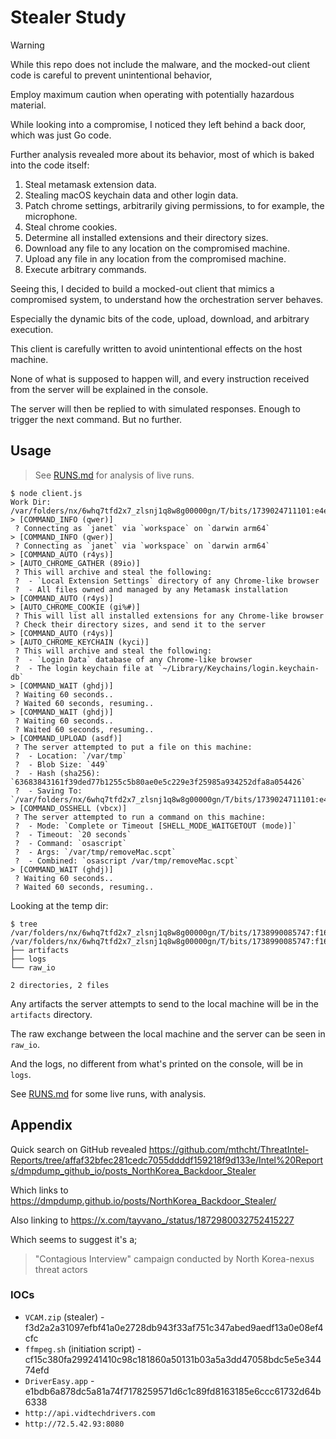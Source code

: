 # Stealer Study

> [!WARNING]
> While this repo does not include the malware, and the mocked-out client code is careful to prevent unintentional behavior,
>
> Employ maximum caution when operating with potentially hazardous material.

While looking into a compromise, I noticed they left behind a back door, which was just Go code.

Further analysis revealed more about its behavior, most of which is baked into the code itself:

1. Steal metamask extension data.
2. Stealing macOS keychain data and other login data.
3. Patch chrome settings, arbitrarily giving permissions, to for example, the microphone.
4. Steal chrome cookies.
5. Determine all installed extensions and their directory sizes.
6. Download any file to any location on the compromised machine.
7. Upload any file in any location from the compromised machine.
8. Execute arbitrary commands.

Seeing this, I decided to build a mocked-out client that mimics a compromised system, to understand how the orchestration server behaves.

Especially the dynamic bits of the code, upload, download, and arbitrary execution.

This client is carefully written to avoid unintentional effects on the host machine.

None of what is supposed to happen will, and every instruction received from the server will be explained in the console.

The server will then be replied to with simulated responses. Enough to trigger the next command. But no further.

## Usage

> See [RUNS.md](RUNS.md) for analysis of live runs.

```console
$ node client.js
Work Dir: /var/folders/nx/6whq7tfd2x7_zlsnj1q8w8g00000gn/T/bits/1739024711101:e4e853ddqg2ibu4tzlyd
> [COMMAND_INFO (qwer)]
 ? Connecting as `janet` via `workspace` on `darwin arm64`
> [COMMAND_INFO (qwer)]
 ? Connecting as `janet` via `workspace` on `darwin arm64`
> [COMMAND_AUTO (r4ys)]
> [AUTO_CHROME_GATHER (89io)]
 ? This will archive and steal the following:
 ?  - `Local Extension Settings` directory of any Chrome-like browser
 ?  - All files owned and managed by any Metamask installation
> [COMMAND_AUTO (r4ys)]
> [AUTO_CHROME_COOKIE (gi%#)]
 ? This will list all installed extensions for any Chrome-like browser
 ? Check their directory sizes, and send it to the server
> [COMMAND_AUTO (r4ys)]
> [AUTO_CHROME_KEYCHAIN (kyci)]
 ? This will archive and steal the following:
 ?  - `Login Data` database of any Chrome-like browser
 ?  - The login keychain file at `~/Library/Keychains/login.keychain-db`
> [COMMAND_WAIT (ghdj)]
 ? Waiting 60 seconds..
 ? Waited 60 seconds, resuming..
> [COMMAND_WAIT (ghdj)]
 ? Waiting 60 seconds..
 ? Waited 60 seconds, resuming..
> [COMMAND_UPLOAD (asdf)]
 ? The server attempted to put a file on this machine:
 ?  - Location: `/var/tmp`
 ?  - Blob Size: `449`
 ?  - Hash (sha256): `63683843161f39ded77b1255c5b80ae0e5c229e3f25985a934252dfa8a054426`
 ?  - Saving To: `/var/folders/nx/6whq7tfd2x7_zlsnj1q8w8g00000gn/T/bits/1739024711101:e4e853ddqg2ibu4tzlyd/artifacts/a220fa9a18f85b2c2384`
> [COMMAND_OSSHELL (vbcx)]
 ? The server attempted to run a command on this machine:
 ?  - Mode: `Complete or Timeout [SHELL_MODE_WAITGETOUT (mode)]`
 ?  - Timeout: `20 seconds`
 ?  - Command: `osascript`
 ?  - Args: `/var/tmp/removeMac.scpt`
 ?  - Combined: `osascript /var/tmp/removeMac.scpt`
> [COMMAND_WAIT (ghdj)]
 ? Waiting 60 seconds..
 ? Waited 60 seconds, resuming..
```

Looking at the temp dir:

```console
$ tree /var/folders/nx/6whq7tfd2x7_zlsnj1q8w8g00000gn/T/bits/1738990085747:f1665684MyzFhC9suQL4
/var/folders/nx/6whq7tfd2x7_zlsnj1q8w8g00000gn/T/bits/1738990085747:f1665684MyzFhC9suQL4
├── artifacts
├── logs
└── raw_io

2 directories, 2 files
```

Any artifacts the server attempts to send to the local machine will be in the `artifacts` directory.

The raw exchange between the local machine and the server can be seen in `raw_io`.

And the logs, no different from what's printed on the console, will be in `logs`.

See [RUNS.md](RUNS.md) for some live runs, with analysis.

## Appendix

Quick search on GitHub revealed https://github.com/mthcht/ThreatIntel-Reports/tree/affaf32bfec281cedc7055ddddf159218f9d133e/Intel%20Reports/dmpdump_github_io/posts_NorthKorea_Backdoor_Stealer

Which links to https://dmpdump.github.io/posts/NorthKorea_Backdoor_Stealer/

Also linking to https://x.com/tayvano_/status/1872980032752415227

Which seems to suggest it's a;

> "Contagious Interview" campaign conducted by North Korea-nexus threat actors

### IOCs

- `VCAM.zip` (stealer) - f3d2a2a31097efbf41a0e2728db943f33af751c347abed9aedf13a0e08ef4cfc
- `ffmpeg.sh` (initiation script) - cf15c380fa299241410c98c181860a50131b03a5a3dd47058bdc5e5e34474efd
- `DriverEasy.app` - e1bdb6a878dc5a81a74f7178259571d6c1c89fd8163185e6ccc61732d64b6338
- `http://api.vidtechdrivers.com`
- `http://72.5.42.93:8080`
